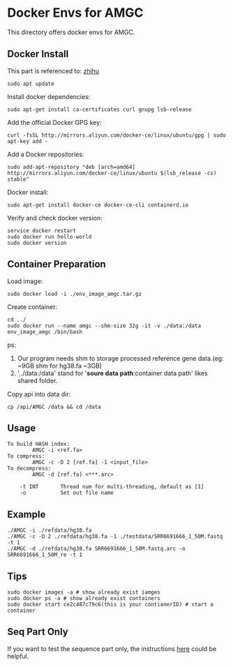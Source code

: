 # Docker Envs for AMGC

This directory offers docker envs for AMGC.

## Docker Install
This part is referenced to: [zhihu](https://zhuanlan.zhihu.com/p/651148141)

```terminal
sudo apt update
```
Install docker dependencies:
```terminal
sudo apt-get install ca-certificates curl gnupg lsb-release
```
Add the official Docker GPG key:
```terminal
curl -fsSL http://mirrors.aliyun.com/docker-ce/linux/ubuntu/gpg | sudo apt-key add -
```
Add a Docker repositories:
```terminal
sudo add-apt-repository "deb [arch=amd64] http://mirrors.aliyun.com/docker-ce/linux/ubuntu $(lsb_release -cs) stable"
```
Docker install:
```terminal
sudo apt-get install docker-ce docker-ce-cli containerd.io
```
Verify and check docker version:
```terminal
service docker restart
sudo docker run hello-world
sudo docker version
```


## Container Preparation

Load image:
```terminal
sudo docker load -i ./env_image_amgc.tar.gz
```
Create container:
```terminal
cd ../
sudo docker run --name amgc --shm-size 32g -it -v ./data:/data env_image_amgc /bin/bash 
```
ps: 

1. Our program needs shm to storage processed reference  gene data.(eg: ~9GB shm for hg38.fa ~3GB) 
2. '../data:/data' stand for '**soure data path**:container data path' likes shared folder.

Copy api into data dir:

```terminal
cp /api/AMGC /data && cd /data
```

## Usage
```text
To build HASH index:
        AMGC -i <ref.fa>
To compress:
        AMGC -c -D 2 [ref.fa] -1 <input_file> 
To decompress:
        AMGC -d [ref.fa] <***.arc>

	-t INT       Thread num for multi-threading, default as [1]
	-o           Set out file name
```

## Example
``` terminal
./AMGC -i ./refdata/hg38.fa
./AMGC -c -D 2 ./refdata/hg38.fa -1 ./testdata/SRR6691666_1_50M.fastq -t 1
./AMGC -d ./refdata/hg38.fa SRR6691666_1_50M.fastq.arc -o SRR6691666_1_50M_re -t 1
```

## Tips
``` terminal
sudo docker images -a # show already exist iamges
sudo docker ps -a # show already exist containers
sudo docker start ce2c487c79c6(this is your contianerID) # start a container
```


## Seq Part Only

If you want to test the sequence part only, the instructions [here](../README.md) could be helpful.
